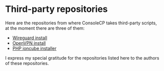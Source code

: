 # Third-party repositories

Here are the repositories from where ConsoleCP takes third-party scripts, at the moment there are three of them:

+ [Wireguard install](https://github.com/angristan/wireguard-install)
+ [OpenVPN install](https://github.com/angristan/openvpn-install)
+ [PHP ioncube installer](https://gist.githubusercontent.com/rangerz/271504c282ea254779ddb730605fd662/raw/28193a7d1595939c0d10ad1822fa4b95d0e915b0)

I express my special gratitude for the repositories listed here to the authors of these repositories.